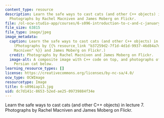 ```yaml
---
content_type: resource
description: Learn the safe ways to cast cats (and other C++ objects) in lecture 7.
  Photographs by Rachel Macniven and James Moberg on Flickr.
file: /ol-ocw-studio-app/courses/6-s096-introduction-to-c-and-c-january-iap-2013/dc7d141c865352edae2509739884f34e_6-s096iap13.jpg
file_size: 63815
file_type: image/jpeg
image_metadata:
  caption: Learn the safe ways to cast cats (and other C++ objects) in lecture 7.
    (Photographs by {{% resource_link "b37259d2-7f1d-4d1d-9937-46d84a7d3d2f" "Rachel
    Macniven" %}} and James Moberg on Flickr.)
  credit: Photographs by Rachel Macniven and James Moberg on Flickr.
  image-alt: A composite image with C++ code on top, and photographs of a tiger and
    Persian cat below.
learning_resource_types: []
license: https://creativecommons.org/licenses/by-nc-sa/4.0/
ocw_type: OCWImage
resourcetype: Image
title: 6-s096iap13.jpg
uid: dc7d141c-8653-52ed-ae25-09739884f34e
---
```

Learn the safe ways to cast cats (and other C++ objects) in lecture 7. Photographs by Rachel Macniven and James Moberg on Flickr.